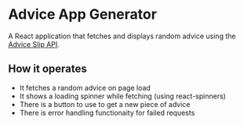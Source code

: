 # Advice App Generator

A React application that fetches and displays random advice using the [Advice Slip API](https://api.adviceslip.com/advice).

## How it operates
- It fetches a random advice on page load
- It shows a loading spinner while fetching (using react-spinners)
- There is a button to use to get a new piece of advice
- There is error handling functionaity for failed requests



